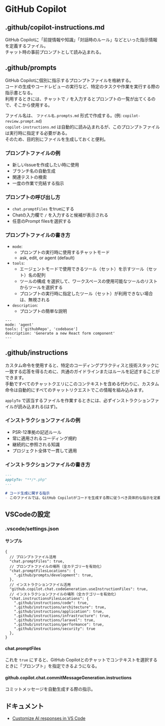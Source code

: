 # GitHub Copilot
## .github/copilot-instructions.md
GitHub Copilotに「前提情報や知識」「対話時のルール」などといった指示情報を定義するファイル。  
チャット時の事前プロンプトとして読み込まれる。  

## .github/prompts
GitHub Copilotに個別に指示するプロンプトファイルを格納する。  
コードの生成やコードレビューの実行など、特定のタスクや作業を実行する際の指示書となる。  
利用するときには、チャットで `/` を入力するとプロンプトの一覧が出てくるので、そこから使用する。  

ファイル名は、 `ファイル名.prompts.md` 形式で作成する。(例: `copilot-review.prompt.md`)  
`copilot-instructions.md` は自動的に読み込まれるが、このプロンプトファイルは実行時に指定する必要がある。  
そのため、目的別にファイルを生成しておくと便利。  

### プロンプトファイルの例
- 新しいIssueを作成したい時に使用
- ブランチ名の自動生成
- 関連テストの検索
- 一度の作業で完結する指示

### プロンプトの呼び出し方
- `chat.promptFiles` をtrueにする
- Chatの入力欄で `/` を入力すると候補が表示される
- 任意のPrompt filesを選択する

### プロンプトファイルの書き方
- `mode`:
  - プロンプトの実行時に使用するチャットモード
  - ask, edit, or agent (default)
- `tools`:
  - エージェントモードで使用できるツール（セット）を示すツール（セット）名の配列
  - ツールの構成 を選択して、ワークスペースの使用可能なツールのリストからツールを選択する
  - プロンプトの実行時に指定したツール（セット）が利用できない場合は、無視される
- `description`:
  - プロンプトの簡単な説明

```markdown:
---
mode: 'agent'
tools: ['githubRepo', 'codebase']
description: 'Generate a new React form component'
---
```

## .github/instructions
カスタム命令を使用すると、特定のコーディングプラクティスと技術スタックに一致する応答を得るために、共通のガイドラインまたはルールを記述することができます。  
手動ですべてのチャットクエリにこのコンテキストを含める代わりに、カスタム命令は自動的にすべてのチャットリクエストでこの情報を組み込みます。  

`applyTo` で該当するファイルを作業するときには、必ずインストラクションファイルが読み込まれる(はず)。　　

### インストラクションファイルの例
- PSR-12準拠の記述ルール
- 常に適用されるコーディング規約
- 継続的に参照される知識
- プロジェクト全体で一貫して適用

### インストラクションファイルの書き方

```markdown
---
applyTo: "**/*.php"
---

# コード生成に関する指示
- このファイルでは、GitHub Copilotがコードを生成する際に従うべき具体的な指示を定義します。
```


## VSCodeの設定
### .vscode/settings.json
#### サンプル

```json:
{
  // プロンプトファイル活用
  "chat.promptFiles": true,
  // プロンプトファイルの場所（全カテゴリーを有効化）
  "chat.promptFilesLocations": {
    ".github/prompts/development": true,
  },
  // インストラクションファイル活用
  "github.copilot.chat.codeGeneration.useInstructionFiles": true,
  // インストラクションファイルの場所（全カテゴリーを有効化）
  "chat.instructionsFilesLocations": {
    ".github/instructions/code": true,
    ".github/instructions/architecture": true,
    ".github/instructions/application": true,
    ".github/instructions/infrastructure": true,
    ".github/instructions/laravel": true,
    ".github/instructions/performance": true,
    ".github/instructions/security": true
  },
}
```

#### chat.promptFiles
これを `true` にすると、GitHub Copilotとのチャットでコンテキストを選択するときに「プロンプト」を指定できるようになる。  

#### github.copilot.chat.commitMessageGeneration.instructions
コミットメッセージを自動生成する際の指示。  

## ドキュメント
- [Customize AI responses in VS Code](https://code.visualstudio.com/docs/copilot/copilot-customization)

